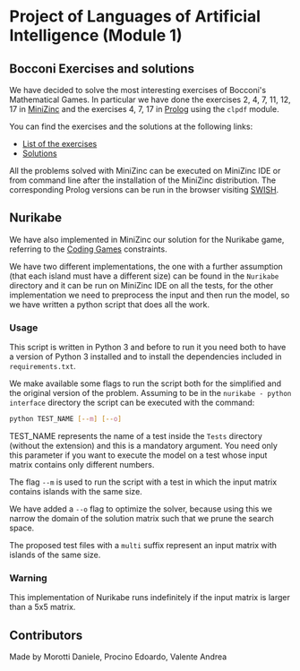 # Project of Languages of Artificial Intelligence (Module 1)

## Bocconi Exercises and solutions
We have decided to solve the most interesting exercises of Bocconi's Mathematical Games. In particular we have done the exercises 2, 4, 7, 11, 12, 17 in [MiniZinc](https://www.minizinc.org/) and the exercises 4, 7, 17 in [Prolog](https://www.swi-prolog.org/) using the `clpdf` module.

You can find the exercises and the solutions at the following links:
- [List of the exercises](https://giochimatematici.unibocconi.it/images/autunno/2021/practiceq.pdf)
- [Solutions](https://giochimatematici.unibocconi.it/images/autunno/2021/practicea.pdf)

All the problems solved with MiniZinc can be executed on MiniZinc IDE or from command line after the installation of the MiniZinc distribution. The corresponding Prolog versions can be run in the browser visiting [SWISH](https://swish.swi-prolog.org/).

## Nurikabe
We have also implemented in MiniZinc our solution for the Nurikabe game, referring to the [Coding Games](https://www.codingame.com/training/expert/nurikabe) constraints.

We have two different implementations, the one with a further assumption (that each island must have a different size) can be found in the `Nurikabe` directory and it can be run on MiniZinc IDE on all the tests, for the other implementation we need to preprocess the input and then run the model, so we have written a python script that does all the work.

### Usage
This script is written in Python 3 and before to run it you need both to have a version of Python 3 installed and to install the dependencies included in `requirements.txt`.

We make available some flags to run the script both for the simplified and the original version of the problem. Assuming to be in the `nurikabe - python interface` directory the script can be executed with the command:
```bash
python TEST_NAME [--m] [--o]
```
TEST_NAME represents the name of a test inside the `Tests` directory (without the extension) and this is a mandatory argument. You need only this parameter if you want to execute the model on a test whose input matrix contains only different numbers.

The flag `--m` is used to run the script with a test in which the input matrix contains islands with the same size.

We have added a `--o` flag to optimize the solver, because using this we narrow the domain of the solution matrix such that we prune the search space.

The proposed test files with a `multi` suffix represent an input matrix with islands of the same size.

### Warning
This implementation of Nurikabe runs indefinitely if the input matrix is larger than a 5x5 matrix.


## Contributors
Made by Morotti Daniele, Procino Edoardo, Valente Andrea
